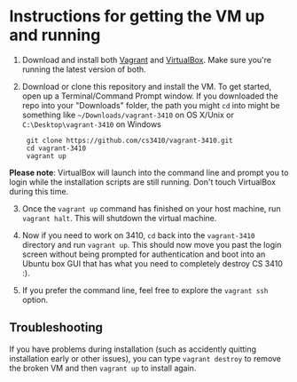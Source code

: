 # Instructions for getting the VM up and running

1. Download and install both [Vagrant](http://www.vagrantup.com/downloads.html) and [VirtualBox](https://www.virtualbox.org). Make sure you're running the latest version of both.

2. Download or clone this repository and install the VM. To get started, open up a Terminal/Command Prompt window. If you downloaded the repo into your "Downloads" folder, the path you might `cd` into might be something like `~/Downloads/vagrant-3410` on OS X/Unix or `C:\Desktop\vagrant-3410` on Windows

        git clone https://github.com/cs3410/vagrant-3410.git
        cd vagrant-3410
        vagrant up
**Please note**: VirtualBox will launch into the command line and prompt you to login while the installation scripts are still running. Don't touch VirtualBox during this time. 

3. Once the `vagrant up` command has finished on your host machine, run `vagrant halt`. This will shutdown the virtual machine. 

4. Now if you need to work on 3410, `cd` back into the `vagrant-3410` directory and run `vagrant up`. This should now move you past the login screen without being prompted for authentication and boot into an Ubuntu box GUI that has what you need to completely destroy CS 3410 :).

5. If you prefer the command line, feel free to explore the `vagrant ssh` option.

## Troubleshooting
If you have problems during installation (such as accidently quitting installation early or other issues), you can type `vagrant destroy` to remove the broken VM and then `vagrant up` to install again.
